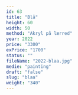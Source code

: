 ```yaml
---
id: 63
title: "Blå"
height: 60
width: 50
method: "Akryl på lærred"
year: 2022
price: "3300"
exPrice: "1700"
status: ""
fileName: "2022-blaa.jpg"
medie: "painting"
draft: "false"
slug: "blaa"
weight: "340"
---
```


